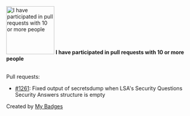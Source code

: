 <img src="https://github.com/my-badges/my-badges/blob/master/src/all-badges/pr-collaboration/pr-collaboration-10.png?raw=true" alt="I have participated in pull requests with 10 or more people" title="I have participated in pull requests with 10 or more people" width="128">
<strong>I have participated in pull requests with 10 or more people</strong>
<br><br>

Pull requests:

- <a href="https://github.com/fortra/impacket/pull/1261">#1261</a>: Fixed output of secretsdump when LSA's Security Questions Security Answers structure is empty


Created by <a href="https://github.com/my-badges/my-badges">My Badges</a>